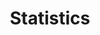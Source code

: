 ---
title: "Statistics"
permalink: /categories/statistics/
layout: category
author_profile: true
taxonomy: statistics
---